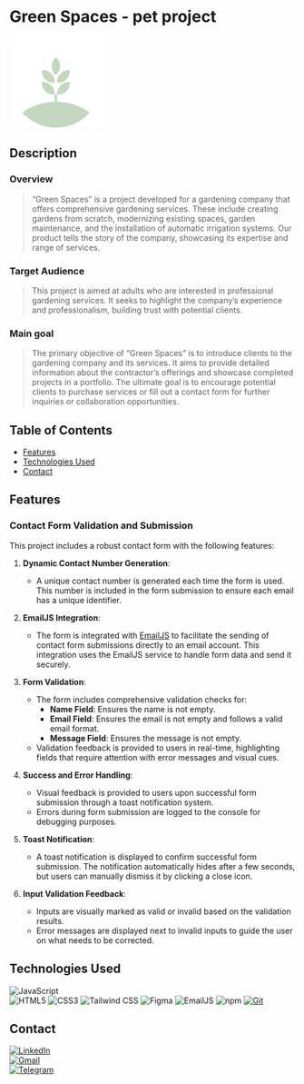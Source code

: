 
# Green Spaces - pet project
![Image](/images/logo-icon.svg)

## Description

### Overview
>“Green Spaces” is a project developed for a gardening company that offers comprehensive gardening services. These include creating gardens from scratch, modernizing existing spaces, garden maintenance, and the installation of automatic irrigation systems. Our product tells the story of the company, showcasing its expertise and range of services.

### Target Audience
>This project is aimed at adults who are interested in professional gardening services. It seeks to highlight the company’s experience and professionalism, building trust with potential clients.

### Main goal
>The primary objective of “Green Spaces” is to introduce clients to the gardening company and its services. It aims to provide detailed information about the contractor’s offerings and showcase completed projects in a portfolio. The ultimate goal is to encourage potential clients to purchase services or fill out a contact form for further inquiries or collaboration opportunities.

## Table of Contents
- [Features](#features)
- [Technologies Used](#technologies-used)
- [Contact](#contact)

## Features

### Contact Form Validation and Submission

This project includes a robust contact form with the following features:

1. **Dynamic Contact Number Generation**:
    - A unique contact number is generated each time the form is used. This number is included in the form submission to ensure each email has a unique identifier.

2. **EmailJS Integration**:
    - The form is integrated with [EmailJS](https://www.emailjs.com/) to facilitate the sending of contact form submissions directly to an email account. This integration uses the EmailJS service to handle form data and send it securely.

3. **Form Validation**:
    - The form includes comprehensive validation checks for:
        - **Name Field**: Ensures the name is not empty.
        - **Email Field**: Ensures the email is not empty and follows a valid email format.
        - **Message Field**: Ensures the message is not empty.
    - Validation feedback is provided to users in real-time, highlighting fields that require attention with error messages and visual cues.

4. **Success and Error Handling**:
    - Visual feedback is provided to users upon successful form submission through a toast notification system.
    - Errors during form submission are logged to the console for debugging purposes.

5. **Toast Notification**:
    - A toast notification is displayed to confirm successful form submission. The notification automatically hides after a few seconds, but users can manually dismiss it by clicking a close icon.

6. **Input Validation Feedback**:
    - Inputs are visually marked as valid or invalid based on the validation results.
    - Error messages are displayed next to invalid inputs to guide the user on what needs to be corrected.

## Technologies Used
![JavaScript](https://img.shields.io/badge/JavaScript-ES6+-yellow?style=for-the-badge&logo=javascript&logoColor=white) <br>
![HTML5](https://img.shields.io/badge/HTML5-E34F26?style=for-the-badge&logo=html5&logoColor=white)
![CSS3](https://img.shields.io/badge/CSS3-1572B6?style=for-the-badge&logo=css3&logoColor=white)
![Tailwind CSS](https://img.shields.io/badge/Tailwind_CSS-38B2AC?style=for-the-badge&logo=tailwind-css&logoColor=white)
![Figma](https://img.shields.io/badge/Figma-F24E1E?style=for-the-badge&logo=figma&logoColor=white)
![EmailJS](https://img.shields.io/badge/EmailJS-000000?style=for-the-badge&logoColor=white)
![npm](https://img.shields.io/badge/npm-CB3837?style=for-the-badge&logo=npm&logoColor=white)
[![Git](https://img.shields.io/badge/Git-F05032?style=for-the-badge&logo=git&logoColor=white)](https://github.com/your-username)


## Contact
[![LinkedIn](https://img.shields.io/badge/LinkedIn-0077B5?style=for-the-badge&logo=linkedin&logoColor=white)](https://www.linkedin.com/in/serhii-bolhovskyi-235503261) <br>
[![Gmail](https://img.shields.io/badge/Gmail-D14836?style=for-the-badge&logo=gmail&logoColor=white)](mailto:azeror72@gmail.com) <br>
[![Telegram](https://img.shields.io/badge/Telegram-2CA5E0?style=for-the-badge&logo=telegram&logoColor=white)](https://t.me/SerhiiB21)
